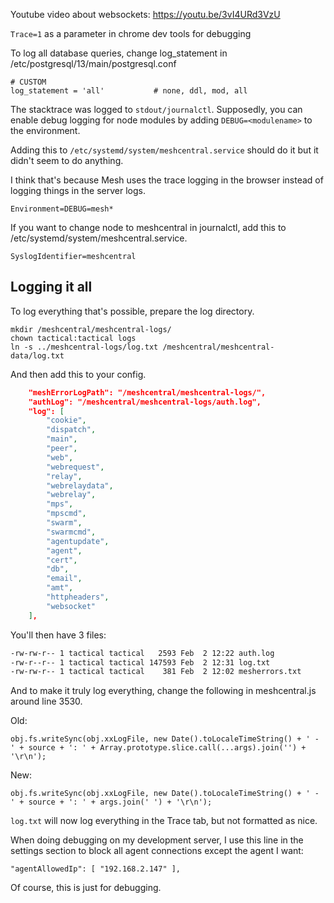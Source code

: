 Youtube video about  websockets: https://youtu.be/3vI4URd3VzU

`Trace=1` as a parameter in chrome dev tools for debugging


To log all database queries, change log_statement in /etc/postgresql/13/main/postgresql.conf

```
# CUSTOM
log_statement = 'all'           # none, ddl, mod, all
```

The stacktrace was logged to `stdout/journalctl`. Supposedly, you can enable debug logging for node modules by adding `DEBUG=<modulename>` to the environment. 

Adding this to `/etc/systemd/system/meshcentral.service` should do it but it didn't seem to do anything. 

I think that's because Mesh uses the trace logging in the browser instead of logging things in the server logs. 

```
Environment=DEBUG=mesh*
```

If you want to change node to meshcentral in journalctl, add this to /etc/systemd/system/meshcentral.service.
  
```
SyslogIdentifier=meshcentral
```

## Logging it all

To log everything that's possible, prepare the log directory.

```
mkdir /meshcentral/meshcentral-logs/
chown tactical:tactical logs
ln -s ../meshcentral-logs/log.txt /meshcentral/meshcentral-data/log.txt
```

And then add this to your config.

```json
    "meshErrorLogPath": "/meshcentral/meshcentral-logs/",
    "authLog": "/meshcentral/meshcentral-logs/auth.log",
    "log": [
        "cookie",
        "dispatch",
        "main",
        "peer",
        "web",
        "webrequest",
        "relay",
        "webrelaydata",
        "webrelay",
        "mps",
        "mpscmd",
        "swarm",
        "swarmcmd",
        "agentupdate",
        "agent",
        "cert",
        "db",
        "email",
        "amt",
        "httpheaders",
        "websocket"
    ],
```

You'll then have 3 files:

```bash
-rw-rw-r-- 1 tactical tactical   2593 Feb  2 12:22 auth.log
-rw-r--r-- 1 tactical tactical 147593 Feb  2 12:31 log.txt
-rw-rw-r-- 1 tactical tactical    381 Feb  2 12:02 mesherrors.txt
```

And to make it truly log everything, change the following in meshcentral.js around line 3530.

Old:
```
obj.fs.writeSync(obj.xxLogFile, new Date().toLocaleTimeString() + ' - ' + source + ': ' + Array.prototype.slice.call(...args).join('') + '\r\n');
```

New:

```
obj.fs.writeSync(obj.xxLogFile, new Date().toLocaleTimeString() + ' - ' + source + ': ' + args.join(' ') + '\r\n');
```

`log.txt` will now log everything in the Trace tab, but not formatted as nice.

When doing debugging on my development server, I use this line in the settings section to block all agent connections except the agent I want:

```
"agentAllowedIp": [ "192.168.2.147" ],
```

Of course, this is just for debugging.
